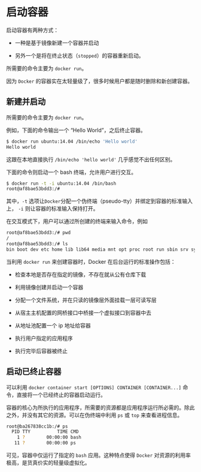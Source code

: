 # 启动容器

启动容器有两种方式：

- 一种是基于镜像新建一个容器并启动

- 另外一个是将在终止状态（`stopped`）的容器重新启动。

所需要的命令主要为 `docker run`。

因为 `Docker` 的容器实在太轻量级了，很多时候用户都是随时删除和新创建容器。


## 新建并启动

所需要的命令主要为 `docker run`。

例如，下面的命令输出一个 “Hello World”，之后终止容器。

```bash
$ docker run ubuntu:14.04 /bin/echo 'Hello world'
Hello world
```

这跟在本地直接执行 `/bin/echo 'hello world'` 几乎感觉不出任何区别。

下面的命令则启动一个 bash 终端，允许用户进行交互。

```bash
$ docker run -t -i ubuntu:14.04 /bin/bash
root@af8bae53bdd3:/#
```

其中，`-t` 选项让`Docker`分配一个伪终端（pseudo-tty）并绑定到容器的标准输入上， `-i` 则让容器的标准输入保持打开。

在交互模式下，用户可以通过所创建的终端来输入命令，例如

```bash
root@af8bae53bdd3:/# pwd
/
root@af8bae53bdd3:/# ls
bin boot dev etc home lib lib64 media mnt opt proc root run sbin srv sys tmp usr var
```

当利用 `docker run` 来创建容器时，Docker 在后台运行的标准操作包括：

* 检查本地是否存在指定的镜像，不存在就从公有仓库下载

* 利用镜像创建并启动一个容器

* 分配一个文件系统，并在只读的镜像层外面挂载一层可读写层

* 从宿主主机配置的网桥接口中桥接一个虚拟接口到容器中去

* 从地址池配置一个 ip 地址给容器

* 执行用户指定的应用程序

* 执行完毕后容器被终止


## 启动已终止容器

可以利用 `docker container start [OPTIONS] CONTAINER [CONTAINER...]` 命令，直接将一个已经终止的容器启动运行。

容器的核心为所执行的应用程序，所需要的资源都是应用程序运行所必需的。除此之外，并没有其它的资源。可以在伪终端中利用 `ps` 或 `top` 来查看进程信息。

```bash
root@ba267838cc1b:/# ps
  PID TTY          TIME CMD
    1 ?        00:00:00 bash
   11 ?        00:00:00 ps
```

可见，容器中仅运行了指定的 `bash` 应用。这种特点使得 `Docker` 对资源的利用率极高，是货真价实的轻量级虚拟化。
